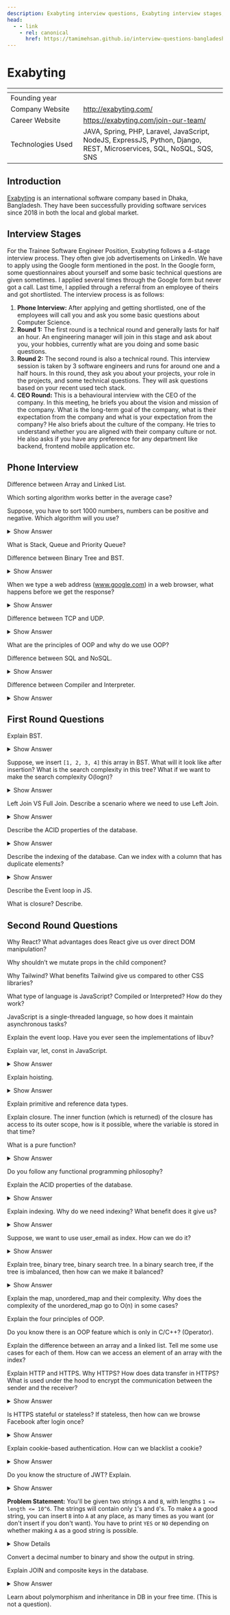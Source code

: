 ```yaml
---
description: Exabyting interview questions, Exabyting interview stages, Exabyting interview details, Exabyting interview question and answers
head:
  - - link
    - rel: canonical
      href: https://tamimehsan.github.io/interview-questions-bangladesh/companies/exabyting
---
```

# Exabyting

| <img width="441" height="1"> | <img width="441" height="1"> |
| :-| :- |
| Founding year | |
| Company Website | http://exabyting.com/ |
| Career Website | https://exabyting.com/join-our-team/ |
| Technologies Used| JAVA, Spring, PHP, Laravel, JavaScript, NodeJS, ExpressJS, Python, Django, REST, Microservices, SQL, NoSQL, SQS, SNS |

## Introduction

[Exabyting](https://exabyting.com/) is an international software company based in Dhaka, Bangladesh. They have been successfully providing software services since 2018 in both the local and global market.

## Interview Stages

For the Trainee Software Engineer Position, Exabyting follows a 4-stage interview process.
They often give job advertisements on LinkedIn. We have to apply using the Google form mentioned in the post. In the Google form, some questionnaires about yourself and some basic technical questions are given sometimes. I applied several times through the Google form but never got a call. Last time, I applied through a referral from an employee of theirs and got shortlisted. The interview process is as follows:

1. **Phone Interview:** After applying and getting shortlisted, one of the employees will call you and ask you some basic questions about Computer Science.
2. **Round 1:** The first round is a technical round and generally lasts for half an hour. An engineering manager will join in this stage and ask about you, your hobbies, currently what are you doing and some basic questions.
3. **Round 2:** The second round is also a technical round. This interview session is taken by 3 software engineers and runs for around one and a half hours. In this round, they ask you about your projects, your role in the projects, and some technical questions. They will ask questions based on your recent used tech stack.
4. **CEO Round:** This is a behavioural interview with the CEO of the company. In this meeting, he briefs you about the vision and mission of the company. What is the long-term goal of the company, what is their expectation from the company and what is your expectation from the company? He also briefs about the culture of the company. He tries to understand whether you are aligned with their company culture or not. He also asks if you have any preference for any department like backend, frontend mobile application etc.

## Phone Interview

<article>

Difference between Array and Linked List.
</article>

<article>

Which sorting algorithm works better in the average case?
</article>

<article>

Suppose, you have to sort 1000 numbers, numbers can be positive and negative. Which algorithm will you use?
<details><summary>Show Answer</summary>

We can use merge sort to sort the 1000 numbers. Merge sort has a time complexity of `O(nlogn)` in the worst case. It is a stable sorting algorithm and works well with large and medium datasets. Merge sort is a divide and conquer algorithm. 
</details>
</article>

<article>

What is Stack, Queue and Priority Queue?
</article>

<article>

Difference between Binary Tree and BST.
<details><summary>Show Answer</summary>

- **Binary Tree**:A binary tree is a tree data structure in which each node has at most two children, which are referred to as the left child and the right child. 
- **Binary Search Tree**: A binary search tree is a binary tree in which the value of the left child is less than the parent node and the value of the right child is greater than the parent node.

If the binary search tree is imbalanced, then we can make it balanced by using AVL tree or Red-Black tree. These trees are self-balancing binary search trees. 
</details>
</article>

<article>

When we type a web address (www.google.com) in a web browser, what happens before we get the response?
<details><summary>Show Answer</summary>

This is a very important question and aims to check the knowledge of networking. A very thorough explanation of this question is answered here in [What Happens When](https://github.com/alex/what-happens-when)
</details>
</article>

<article>

Difference between TCP and UDP.
<details><summary>Show Answer</summary>

- TCP (Transmission Control Protocol) is a connection-oriented protocol. It is used to establish a connection between two devices before transferring data. It is reliable but slower than UDP.
- UDP (User Datagram Protocol) is a connectionless protocol. It does not establish a connection before transferring data. It is faster but less reliable than TCP.

The main difference between TCP (transmission control protocol) and UDP (user datagram protocol) is that TCP is a connection-based protocol and UDP is connectionless. While TCP is more reliable, it transfers data more slowly. UDP is less reliable but works more quickly. This makes each protocol suited to different types of data transfers.

Read more from [TCP vs UDP: What's the Difference? | Cloudflare](https://www.cloudflare.com/learning/ddos/glossary/tcp-vs-udp/)
</details>
</article>

<article>

What are the principles of OOP and why do we use OOP?
</article>

<article>

Difference between SQL and NoSQL.
<details><summary>Show Answer</summary>

- **SQL**: Full form of SQL is Structured Query Language . SQL databases are primarily called Relational Databases (RDBMS). They use structured query language (SQL) for defining and manipulating the data. These are table-based databases. SQL databases are good for complex queries and relationships between the tables.
- **NoSQL**: NoSQL databases are primarily called non-relational or distributed databases. They can be document-based, key-value pairs, graph databases, or wide-column stores. They have dynamic schemas for unstructured data. NoSQL databases are horizontally scalable.

Read more from [Understanding SQL vs NoSQL Databases | MongoDB](https://www.mongodb.com/resources/basics/databases/nosql-explained/nosql-vs-sql)
</details>
</article>

<article>

Difference between Compiler and Interpreter.
<details><summary>Show Answer</summary>

- **Compiler**: A compiler translates code from a high-level programming language into machine code before the program runs.
- **Interpreter**: An interpreter translates code written in a high-level programming language into machine code line-by-line as the code runs.

To learn more about the difference between Compiler and Interpreter, read this article: [Difference between Compiler and Interpreter](https://www.geeksforgeeks.org/difference-between-compiler-and-interpreter/)
</details>
</article>

## First Round Questions

<article>

Explain BST.
<details><summary>Show Answer</summary>

**Binary Search Tree**: A binary search tree is a binary tree in which the value of the left child is less than the parent node and the value of the right child is greater than the parent node.
</details>
</article>

<article>

Suppose, we insert `[1, 2, 3, 4]` this array in BST. What will it look like after insertion? What is the search complexity in this tree? What if we want to make the search complexity  O(logn)?
<details><summary>Show Answer</summary>
The tree will look like this:

```
    1
     \
      2
       \
        3
         \
          4
```
And the search complexity will be `O(n)` in this case. To make the search complexity `O(logn)`, we have to make the tree balanced. We can use AVL tree or Red-Black tree to make the tree balanced.
</details>
</article>

<article>

Left Join VS Full Join. Describe a scenario where we need to use Left Join.
<details><summary>Show Answer</summary>

![Left Join VS Full Join](https://thecrazyprogrammer.com/wp-content/uploads/2019/05/Joins-in-SQL-Inner-Outer-Left-and-Right-Join.jpg)
Here are the different types of the JOINs in SQL:

- **(INNER) JOIN**: Returns records that have matching values in both tables.
- **LEFT (OUTER) JOIN**: Returns all records from the left table, and the matched records from the right table. The result is NULL from the right side if there is no match
- **RIGHT (OUTER) JOIN**: Returns all records from the right table, and the matched records from the left table. The result is NULL from the left side when there is no match
- **FULL (OUTER) JOIN**: Returns all records when there is a match in either left or right table.

A scenario where we need to use Left Join is when we want to get all the records from the left table and the matched records from the right table. For example, we have two tables, one is the `students` table and another is the `marks` table. We want to get all the students' information and their marks. If a student has no marks, then we want to show `NULL` in the marks column. In this case, we will use Left Join. The SQL query will look like this:

```sql
SELECT students.name, marks.marks
FROM students
LEFT JOIN marks ON students.id = marks.student_id;
```

</details>
</article>

<article>

Describe the ACID properties of the database.
<details><summary>Show Answer</summary>

ACID is a set of properties of database transactions intended to guarantee data validity despite errors, power failures, and other mishaps. Databases that support this are called ACID compliance. The properties are

- **Atomicity:** Each statement in a transaction (to read, write, update or delete data) is treated as a single unit. Either the entire statement is executed, or none of it is executed.
- **Consistency:** Ensures the databases remain consistent following some predefined business logic both before and after the transaction
- **Isolation:** Each transaction executes in such a way that one is not affected by other s though they were occurring only one.
- **Durability:** The data changes by a successfull transaction is saved even in the event of system failure

> [!IMPORTANT]
> Atomicity, isolation and durability are properties of the database, whereas consistency is a property of the application. The C in ACID was tossed in to make the acronym work. [ref: Martin Kleppmann, Designing Data Intensive Applications]

</details>
</article>

<article>

Describe the indexing of the database. Can we index with a column that has duplicate elements?
<details><summary>Show Answer</summary>

Indexing is a data structure technique that is used to quickly locate and access the data in a database. it is created mainly using B+ trees. 

If a column has duplicate elements, then we can still create index on that column. 

Read more from [What is Indexing in Database? | Medium](https://medium.com/@rtawadrous/introduction-to-database-indexes-9b488e243cc1)
</details> 
</article>

<article>

Describe the Event loop in JS.
</article>

<article>

What is closure? Describe.
</article>

## Second Round Questions

<article>

Why React? What advantages does React give us over direct DOM manipulation?
</article>

<article>

Why shouldn’t we mutate props in the child component?
</article>

<article>

Why Tailwind? What benefits Tailwind give us compared to other CSS libraries?
</article>

<article>

What type of language is JavaScript? Compiled or Interpreted? How do they work?
</article>

<article>

JavaScript is a single-threaded language, so how does it maintain asynchronous tasks?
</article>

<article>

Explain the event loop. Have you ever seen the implementations of libuv?
</article>

<article>

Explain var, let, const in JavaScript.
<details><summary>Show Answer</summary>

- **let**: Block-scoped and can be reassigned. 
- **var**: Function-scoped and can be reassigned. 
- **const**: Block-scoped and cannot be reassigned

Read more from [Var, Let, and Const – What's the Difference? | FreeCodeCamp](https://www.freecodecamp.org/news/var-let-and-const-whats-the-difference/)
</details>
</article>

<article>

Explain hoisting.
<details><summary>Show Answer</summary>

Hoisting is a JavaScript mechanism where variables and function declarations are moved to the top of their containing scope before code execution. This means that no matter where functions and variables are declared, they are moved to the top of their scope regardless of whether their scope is global or local.

Read more from [JavaScript Hoisting Explained | DigitalOcean](https://www.digitalocean.com/community/tutorials/understanding-hoisting-in-javascript)
</details>
</article>

<article>

Explain primitive and reference data types.
</article>

<article>

Explain closure. The inner function (which is returned) of the closure has access to its outer scope, how is it possible, where the variable is stored in that time?
</article>

<article>

What is a pure function?
<details><summary>Show Answer</summary>

A pure function is a function where the return value is determined by its input values, without observable side effects. This is how a pure function works:

- The function always returns the same result if the same arguments are passed in.
- The function does not depend on any state, or data, change during its execution.
- The function does not modify any state, or data, outside of its scope.

Read more from [Pure Functions in JavaScript | Medium]https://medium.com/javascript-scene/master-the-javascript-interview-what-is-a-pure-function-d1c076bec976)
</details>
</article>

<article>

Do you follow any functional programming philosophy?
</article>

<article>

Explain the ACID properties of the database.
<details><summary>Show Answer</summary>

ACID is a set of properties of database transactions intended to guarantee data validity despite errors, power failures, and other mishaps. Databases that support this are called ACID compliance. The properties are

- **Atomicity:** Each statement in a transaction (to read, write, update or delete data) is treated as a single unit. Either the entire statement is executed, or none of it is executed.
- **Consistency:** Ensures the databases remain consistent following some predefined business logic both before and after the transaction
- **Isolation:** Each transaction executes in such a way that one is not affected by other s though they were occurring only one.
- **Durability:** The data changes by a successfull transaction is saved even in the event of system failure

> [!IMPORTANT]
> Atomicity, isolation and durability are properties of the database, whereas consistency is a property of the application. The C in ACID was tossed in to make the acronym work. [ref: Martin Kleppmann, Designing Data Intensive Applications]

</details>
</article>

<article>

Explain indexing. Why do we need indexing? What benefit does it give us?
<details><summary>Show Answer</summary>

Indexing is a data structure technique that is used to quickly locate and access the data in a database. it is created mainly using B+ trees. 

Indexing is important because it helps to speed up the retrieval of data from the database. It is used to quickly locate and access the data in a database. Without an index, the database engine has to scan the entire table to find the data. This can be very slow if the table is large. However, creating an unnecessary index can slow down the database system because the database engine has to update the index every time the table is updated.

Read more from [What is Indexing in Database? | Medium](https://medium.com/@rtawadrous/introduction-to-database-indexes-9b488e243cc1)
</details> 
</article>

<article>

Suppose, we want to use user_email as index. How can we do it?
<details><summary>Show Answer</summary>

```sql
CREATE INDEX user_email_index ON users (user_email);
```
</details>
</article>

<article>

Explain tree, binary tree, binary search tree. In a binary search tree, if the tree is imbalanced, then how can we make it balanced?
<details><summary>Show Answer</summary>

- **Binary Tree**:A binary tree is a tree data structure in which each node has at most two children, which are referred to as the left child and the right child. 
- **Binary Search Tree**: A binary search tree is a binary tree in which the value of the left child is less than the parent node and the value of the right child is greater than the parent node.

If the binary search tree is imbalanced, then we can make it balanced by using AVL tree or Red-Black tree. These trees are self-balancing binary search trees. 
</details>
</article>

<article>

Explain the map, unordered_map and their complexity. Why does the complexity of the unordered_map go to O(n) in some cases?
</article>

<article>

Explain the four principles of OOP.
</article>

<article>

Do you know there is an OOP feature which is only in C/C++? (Operator).
</article>

<article>

Explain the difference between an array and a linked list. Tell me some use cases for each of them. How can we access an element of an array with the index?
</article>

<article>

Explain HTTP and HTTPS. Why HTTPS? How does data transfer in HTTPS? What is used under the hood to encrypt the communication between the sender and the receiver?
<details><summary>Show Answer</summary>

- HTTP (HyperText Transfer Protocol) is a communication protocol used for transferring data between web browsers and servers. It operates over port 80 and does not encrypt data, making it vulnerable to attacks like Man-in-the-Middle (MITM). 
- HTTPS (HyperText Transfer Protocol Secure) is the secure version of HTTP, using encryption to protect data from interception and tampering. It operates over port 443 and ensures confidentiality, integrity, and authentication.

In HTTPS, data transfer is encrypted using SSL/TLS (Secure Sockets Layer / Transport Layer Security). When a user connects to a secure website, the browser and server perform an SSL/TLS handshake, exchanging encryption keys and verifying the server’s identity using an SSL certificate issued by a trusted Certificate Authority (CA). The encryption uses asymmetric cryptography (RSA, ECC) for key exchange and symmetric encryption (AES) for actual data transfer, ensuring secure communication.
</details>
</article>

<article>

Is HTTPS stateful or stateless? If stateless, then how can we browse Facebook after login once?
<details><summary>Show Answer</summary>

HTTPS itself is stateless because it follows the HTTP protocol, which does not retain session information between requests. However, websites like Facebook manage user sessions using **cookies** and **tokens** to maintain state.

When we log in, the server sends a session ID (stored in a cookie) to our browser. This session ID is sent with every request, allowing the server to recognize and authenticate us. Additionally, modern web applications use JWT (JSON Web Tokens) or OAuth tokens for secure authentication and session management. This way, even though HTTPS is stateless, the session is maintained through these mechanisms.
</details>
</article>

<article>

Explain cookie-based authentication. How can we blacklist a cookie?
<details><summary>Show Answer</summary>


**Cookie-based authentication** is a method where a server issues a session cookie upon successful login. This cookie, stored in the user's browser, is sent with every subsequent request, allowing the server to identify the user without requiring reauthentication. The server typically stores session details in a database or in-memory store (e.g., Redis). Cookies can have attributes like HttpOnly (prevents JavaScript access), Secure (only sent over HTTPS), and SameSite (prevents CSRF attacks).

#### How to Blacklist a Cookie?
- Server-Side Invalidation – Remove the session from the database or cache, making the cookie useless.
- Set Expiry in the Past – Send a new Set-Cookie header with an expired timestamp.
- Revoke the Cookie via Logout – Overwrite it with an empty value.
- Use a Token Blacklist – If using JWT, maintain a blacklist of revoked tokens.

Read more from [Cookie-Based Authentication: A Comprehensive Guide | Auth0](https://auth0.com/blog/cookies-vs-tokens-definitive-guide/)
</details>
</article>

<article>

Do you know the structure of JWT? Explain. 
<details><summary>Show Answer</summary>

JWT (JSON Web Token) is a compact, URL-safe means of representing claims to be transferred between two parties. The structure of a JWT consists of three parts separated by dots: `xxxxx.yyyyy.zzzzz`

- **Header**: Contains metadata about the token (e.g., type and signing algorithm).
- **Payload**: Contains claims (e.g., user ID, role, and expiration time).
- **Signature**: Ensures the integrity of the token and verifies that it has not been tampered with.

Read more from [Introduction to JSON Web Tokens | JWT.io](https://jwt.io/introduction/)
</details>
</article>

<article>

**Problem Statement:**
You'll be given two strings `A` and `B`, with lengths `1 <= length <= 10^6`. The strings will contain only `1`'s and `0`'s. To make `A` a good string, you can insert `B` into `A` at any place, as many times as you want (or don't insert if you don't want). You have to print `YES` or `NO` depending on whether making `A` as a good string is possible.
<details><summary>Show Details</summary>

**The Definition of GOOD:** A good string will never consecutively have two `1`'s or two `0`'s.

**Input/Output:**
The input will consist of two strings in two lines, strings `A` and `B`.

The output must be only one word, "YES" or "NO".

**Sample Input/Output:**

| Input            | Output |
| ---------------- | ------ |
| 101<br>010       | YES    |
| 111<br>010       | YES    |
| 1110011<br>01010 | NO     |
| 1001001000<br>10 | NO     |
</details>
</article>

<article>

Convert a decimal number to binary and show the output in string.
</article>

<article>

Explain JOIN and composite keys in the database.
<details><summary>Show Answer</summary>

- **JOIN**: JOIN is used to combine rows from two or more tables based on a related column between them. There are different types of JOINs in SQL, such as INNER JOIN, LEFT JOIN, RIGHT JOIN, and FULL JOIN.
- **Composite Key**: A composite key is a combination of two or more columns in a table that can be used to uniquely identify each row in the table. A composite key is also known as a compound key.
</details>
</article>

<article>

Learn about polymorphism and inheritance in DB in your free time. (This is not a question).
</article>

